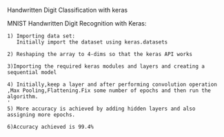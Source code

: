 Handwritten Digit Classification with keras

MNIST Handwritten Digit Recognition with Keras:

    1) Importing data set:
       Initially import the dataset using keras.datasets
       
    2) Reshaping the array to 4-dims so that the keras API works
    
    3)Importing the required keras modules and layers and creating a sequential model
    
    4) Initially,keep a layer and after performing convolution operation ,Max Pooling,Flattening.Fix some number of epochs and then run the        algorithm.
    '
    5) More accuracy is achieved by adding hidden layers and also assigning more epochs.
    
    6)Accuracy achieved is 99.4%
